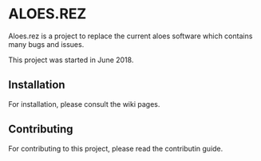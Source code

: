 # ALOES.REZ

Aloes.rez is a project to replace the current aloes software which contains many bugs and issues.

This project was started in June 2018.


## Installation

For installation, please consult the wiki pages.

## Contributing

For contributing to this project, please read the contributin guide.
